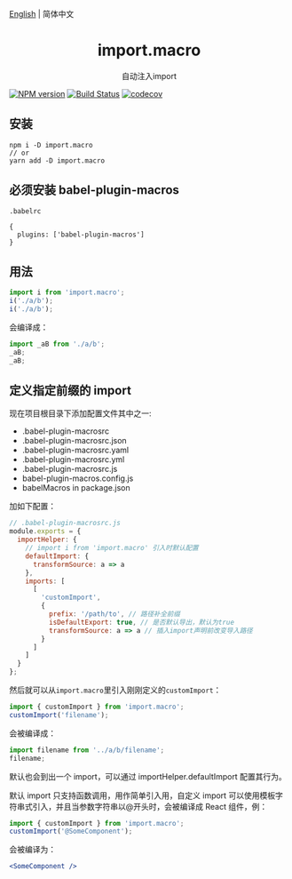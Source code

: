 [English](./README.md) | 简体中文

<div align="center">
<h1>import.macro</h1>
自动注入import
</div>

[![NPM version](https://img.shields.io/npm/v/import.macro.svg?style=flat)](https://npmjs.org/package/import.macro)
[![Build Status](https://travis-ci.org/yoyooyooo/import.macro.svg?branch=master)](https://travis-ci.org/yoyooyooo/import.macro)
[![codecov](https://codecov.io/gh/yoyooyooo/import.macro/branch/master/graph/badge.svg)](https://codecov.io/gh/yoyooyooo/import.macro)

## 安装

```shell
npm i -D import.macro
// or
yarn add -D import.macro
```

## 必须安装 babel-plugin-macros

`.babelrc`

```shell
{
  plugins: ['babel-plugin-macros']
}
```

## 用法

```js
import i from 'import.macro';
i('./a/b');
i('./a/b');
```

会编译成：

```js
import _aB from './a/b';
_aB;
_aB;
```

## 定义指定前缀的 import

现在项目根目录下添加配置文件其中之一:

- .babel-plugin-macrosrc
- .babel-plugin-macrosrc.json
- .babel-plugin-macrosrc.yaml
- .babel-plugin-macrosrc.yml
- .babel-plugin-macrosrc.js
- babel-plugin-macros.config.js
- babelMacros in package.json

加如下配置：

```js
// .babel-plugin-macrosrc.js
module.exports = {
  importHelper: {
    // import i from 'import.macro' 引入时默认配置
    defaultImport: {
      transformSource: a => a
    },
    imports: [
      [
        'customImport',
        {
          prefix: '/path/to', // 路径补全前缀
          isDefaultExport: true, // 是否默认导出，默认为true
          transformSource: a => a // 插入import声明前改变导入路径
        }
      ]
    ]
  }
};
```

然后就可以从`import.macro`里引入刚刚定义的`customImport`：

```js
import { customImport } from 'import.macro';
customImport('filename');
```

会被编译成：

```js
import filename from '../a/b/filename';
filename;
```

默认也会到出一个 import，可以通过 importHelper.defaultImport 配置其行为。

默认 import 只支持函数调用，用作简单引入用，自定义 import 可以使用模板字符串式引入，并且当参数字符串以@开头时，会被编译成 React 组件，例：

```jsx
import { customImport } from 'import.macro';
customImport('@SomeComponent');
```

会被编译为：

```jsx
<SomeComponent />
```

